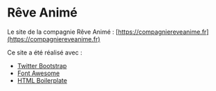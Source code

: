 # Rêve Animé

Le site de la compagnie Rêve Animé : [https://compagniereveanime.fr](https://compagniereveanime.fr)

Ce site a été réalisé avec :

- [Twitter Bootstrap](http://getbootstrap.com/)
- [Font Awesome](http://fontawesome.io/)
- [HTML Boilerplate](http://www.initializr.com/)
